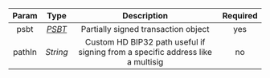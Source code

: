 | Param  |         Type          |                         Description                          | Required |
| :----: | :-------------------: | :----------------------------------------------------------: | :------: |
|  psbt  | [*PSBT*](/docs/dev-resources/documentation/javascript-sdk-ref/types#psbt) |             Partially signed transaction object              |   yes    |
| pathIn |       *String*        | Custom HD BIP32 path useful if signing from a specific address like a multisig |    no    |

